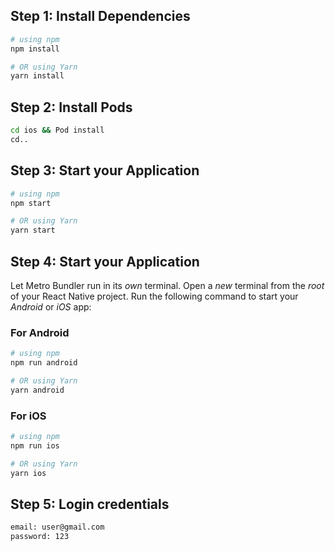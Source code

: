 ## Step 1: Install Dependencies

```bash
# using npm
npm install

# OR using Yarn
yarn install
```

## Step 2: Install Pods

```bash
cd ios && Pod install
cd..
```

## Step 3: Start your Application

```bash
# using npm
npm start

# OR using Yarn
yarn start
```

## Step 4: Start your Application

Let Metro Bundler run in its _own_ terminal. Open a _new_ terminal from the _root_ of your React Native project. Run the following command to start your _Android_ or _iOS_ app:

### For Android

```bash
# using npm
npm run android

# OR using Yarn
yarn android
```

### For iOS

```bash
# using npm
npm run ios

# OR using Yarn
yarn ios
```

## Step 5: Login credentials

```bash
email: user@gmail.com
password: 123
```
